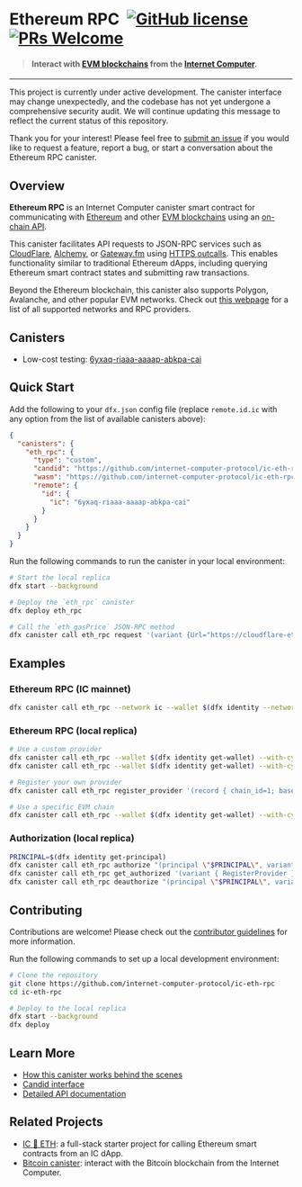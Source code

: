 # Ethereum RPC &nbsp;[![GitHub license](https://img.shields.io/badge/license-Apache%202.0-blue.svg)](https://opensource.org/licenses/Apache-2.0) [![PRs Welcome](https://img.shields.io/badge/PRs-welcome-brightgreen.svg)](https://github.com/internet-computer-protocol/ic-eth-rpc/issues)

> #### Interact with [EVM blockchains](https://chainlist.org/?testnets=true) from the [Internet Computer](https://internetcomputer.org/).

---

This project is currently under active development. The canister interface may change unexpectedly, and the codebase has not yet undergone a comprehensive security audit. We will continue updating this message to reflect the current status of this repository. 

Thank you for your interest! Please feel free to [submit an issue](https://github.com/internet-computer-protocol/ic-eth-rpc/issues) if you would like to request a feature, report a bug, or start a conversation about the Ethereum RPC canister.

## Overview

**Ethereum RPC** is an Internet Computer canister smart contract for communicating with [Ethereum](https://ethereum.org/en/) and other [EVM blockchains](https://chainlist.org/?testnets=true) using an [on-chain API](./API.md). 

This canister facilitates API requests to JSON-RPC services such as [CloudFlare](https://www.cloudflare.com/en-gb/web3/), [Alchemy](https://www.alchemy.com/), or [Gateway.fm](https://gateway.fm/) using [HTTPS outcalls](https://internetcomputer.org/docs/current/developer-docs/integrations/http_requests/). This enables functionality similar to traditional Ethereum dApps, including querying Ethereum smart contract states and submitting raw transactions.

Beyond the Ethereum blockchain, this canister also supports Polygon, Avalanche, and other popular EVM networks. Check out [this webpage](https://chainlist.org/?testnets=true) for a list of all supported networks and RPC providers.

## Canisters

* Low-cost testing: [6yxaq-riaaa-aaaap-abkpa-cai](https://a4gq6-oaaaa-aaaab-qaa4q-cai.raw.ic0.app/?id=6yxaq-riaaa-aaaap-abkpa-cai)

## Quick Start

Add the following to your `dfx.json` config file (replace `remote.id.ic` with any option from the list of available canisters above):

```json
{
  "canisters": {
    "eth_rpc": {
      "type": "custom",
      "candid": "https://github.com/internet-computer-protocol/ic-eth-rpc/releases/latest/download/eth_rpc.did",
      "wasm": "https://github.com/internet-computer-protocol/ic-eth-rpc/releases/latest/download/eth_rpc_dev.wasm.gz",
      "remote": {
        "id": {
          "ic": "6yxaq-riaaa-aaaap-abkpa-cai"
        }
      }
    }
  }
}
```

Run the following commands to run the canister in your local environment:

```sh
# Start the local replica
dfx start --background

# Deploy the `eth_rpc` canister
dfx deploy eth_rpc

# Call the `eth_gasPrice` JSON-RPC method
dfx canister call eth_rpc request '(variant {Url="https://cloudflare-eth.com/v1/mainnet"}, "{\"jsonrpc\":\"2.0\",\"method\":\"eth_gasPrice\",\"params\":[],\"id\":1}", 1000)' --wallet $(dfx identity get-wallet) --with-cycles 600000000
```

## Examples

### Ethereum RPC (IC mainnet)
```bash
dfx canister call eth_rpc --network ic --wallet $(dfx identity --network ic get-wallet) --with-cycles 600000000 request '(variant {Chain=0x1},"{\"jsonrpc\":\"2.0\",\"method\":\"eth_gasPrice\",\"params\":[],\"id\":1}",1000)'
```

### Ethereum RPC (local replica)
```bash
# Use a custom provider
dfx canister call eth_rpc --wallet $(dfx identity get-wallet) --with-cycles 600000000 request '(variant {Url="https://cloudflare-eth.com"},"{\"jsonrpc\":\"2.0\",\"method\":\"eth_gasPrice\",\"params\":[],\"id\":1}",1000)'
dfx canister call eth_rpc --wallet $(dfx identity get-wallet) --with-cycles 600000000 request '(variant {Url="https://ethereum.publicnode.com"},"{\"jsonrpc\":\"2.0\",\"method\":\"eth_gasPrice\",\"params\":[],\"id\":1}",1000)'

# Register your own provider
dfx canister call eth_rpc register_provider '(record { chain_id=1; base_url="https://cloudflare-eth.com"; credential_path="/v1/mainnet"; cycles_per_call=10; cycles_per_message_byte=1; })'

# Use a specific EVM chain
dfx canister call eth_rpc --wallet $(dfx identity get-wallet) --with-cycles 600000000 request '(variant {Chain=0x1},"{\"jsonrpc\":\"2.0\",\"method\":\"eth_gasPrice\",\"params\":[],\"id\":1}",1000)'
```

### Authorization (local replica)

```bash
PRINCIPAL=$(dfx identity get-principal)
dfx canister call eth_rpc authorize "(principal \"$PRINCIPAL\", variant { RegisterProvider })"
dfx canister call eth_rpc get_authorized '(variant { RegisterProvider })'
dfx canister call eth_rpc deauthorize "(principal \"$PRINCIPAL\", variant { RegisterProvider })"
```

## Contributing

Contributions are welcome! Please check out the [contributor guidelines](https://github.com/internet-computer-protocol/ic-eth-rpc/blob/main/.github/CONTRIBUTING.md) for more information.

Run the following commands to set up a local development environment:

```bash
# Clone the repository
git clone https://github.com/internet-computer-protocol/ic-eth-rpc
cd ic-eth-rpc

# Deploy to the local replica
dfx start --background
dfx deploy
```

## Learn More

* [How this canister works behind the scenes](https://github.com/internet-computer-protocol/ic-eth-rpc/blob/main/DeepDive.md)
* [Candid interface](https://github.com/internet-computer-protocol/ic-eth-rpc/blob/main/candid/eth_rpc.did)
* [Detailed API documentation](https://github.com/internet-computer-protocol/ic-eth-rpc/blob/main/API.md)

## Related Projects

* [IC 🔗 ETH](https://github.com/dfinity/ic-eth-starter): a full-stack starter project for calling Ethereum smart contracts from an IC dApp.
* [Bitcoin canister](https://github.com/dfinity/bitcoin-canister): interact with the Bitcoin blockchain from the Internet Computer.
